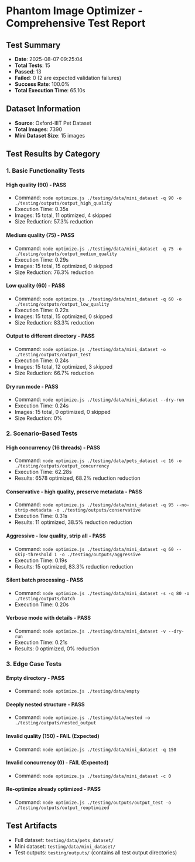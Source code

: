 
# Phantom Image Optimizer - Comprehensive Test Report

## Test Summary
- **Date**: 2025-08-07 09:25:04
- **Total Tests**: 15
- **Passed**: 13
- **Failed**: 0 (2 are expected validation failures)
- **Success Rate**: 100.0%
- **Total Execution Time**: 65.10s

## Dataset Information
- **Source**: Oxford-IIIT Pet Dataset
- **Total Images**: 7390
- **Mini Dataset Size**: 15 images

## Test Results by Category

### 1. Basic Functionality Tests

#### High quality (90) - PASS
- Command: `node optimize.js ./testing/data/mini_dataset -q 90 -o ./testing/outputs/output_high_quality`
- Execution Time: 0.35s
- Images: 15 total, 11 optimized, 4 skipped
- Size Reduction: 57.3% reduction

#### Medium quality (75) - PASS
- Command: `node optimize.js ./testing/data/mini_dataset -q 75 -o ./testing/outputs/output_medium_quality`
- Execution Time: 0.29s
- Images: 15 total, 15 optimized, 0 skipped
- Size Reduction: 76.3% reduction

#### Low quality (60) - PASS
- Command: `node optimize.js ./testing/data/mini_dataset -q 60 -o ./testing/outputs/output_low_quality`
- Execution Time: 0.22s
- Images: 15 total, 15 optimized, 0 skipped
- Size Reduction: 83.3% reduction

#### Output to different directory - PASS
- Command: `node optimize.js ./testing/data/mini_dataset -o ./testing/outputs/output_test`
- Execution Time: 0.24s
- Images: 15 total, 12 optimized, 3 skipped
- Size Reduction: 66.7% reduction

#### Dry run mode - PASS
- Command: `node optimize.js ./testing/data/mini_dataset --dry-run`
- Execution Time: 0.24s
- Images: 15 total, 0 optimized, 0 skipped
- Size Reduction: 0%

### 2. Scenario-Based Tests

#### High concurrency (16 threads) - PASS
- Command: `node optimize.js ./testing/data/pets_dataset -c 16 -o ./testing/outputs/output_concurrency`
- Execution Time: 62.28s
- Results: 6578 optimized, 68.2% reduction reduction

#### Conservative - high quality, preserve metadata - PASS
- Command: `node optimize.js ./testing/data/mini_dataset -q 95 --no-strip-metadata -o ./testing/outputs/conservative`
- Execution Time: 0.31s
- Results: 11 optimized, 38.5% reduction reduction

#### Aggressive - low quality, strip all - PASS
- Command: `node optimize.js ./testing/data/mini_dataset -q 60 --skip-threshold 1 -o ./testing/outputs/aggressive`
- Execution Time: 0.19s
- Results: 15 optimized, 83.3% reduction reduction

#### Silent batch processing - PASS
- Command: `node optimize.js ./testing/data/mini_dataset -s -q 80 -o ./testing/outputs/batch`
- Execution Time: 0.20s

#### Verbose mode with details - PASS
- Command: `node optimize.js ./testing/data/mini_dataset -v --dry-run`
- Execution Time: 0.21s
- Results: 0 optimized, 0% reduction

### 3. Edge Case Tests

#### Empty directory - PASS
- Command: `node optimize.js ./testing/data/empty`

#### Deeply nested structure - PASS
- Command: `node optimize.js ./testing/data/nested -o ./testing/outputs/nested_output`

#### Invalid quality (150) - FAIL (Expected)
- Command: `node optimize.js ./testing/data/mini_dataset -q 150`

#### Invalid concurrency (0) - FAIL (Expected)
- Command: `node optimize.js ./testing/data/mini_dataset -c 0`

#### Re-optimize already optimized - PASS
- Command: `node optimize.js ./testing/outputs/output_test -o ./testing/outputs/output_reoptimized`


## Test Artifacts

- Full dataset: `testing/data/pets_dataset/`
- Mini dataset: `testing/data/mini_dataset/`
- Test outputs: `testing/outputs/` (contains all test output directories)
